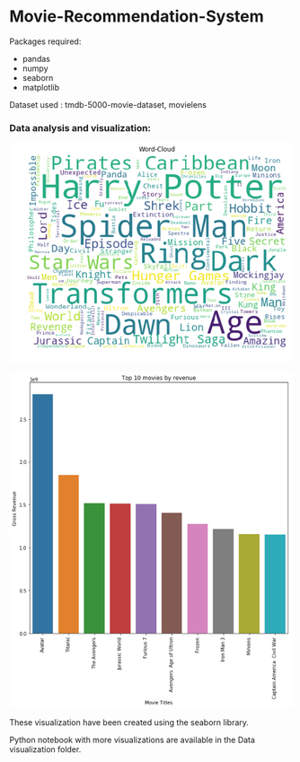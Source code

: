 # Movie-Recommendation-System

Packages required:
- pandas
- numpy
- seaborn
- matplotlib

Dataset used : tmdb-5000-movie-dataset, movielens

### Data analysis and visualization:

![WordCloud](Figures/Word-cloud.png)

![TopMovies](Figures/Top-10Movies.png)

These visualization have been created using the seaborn library. 

Python notebook with more visualizations are available in the Data visualization folder.


